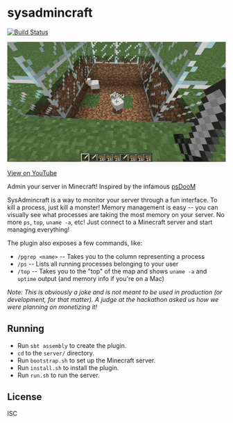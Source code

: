 # sysadmincraft

[![Build Status](https://travis-ci.org/simplyianm/sysadmincraft.svg)](https://travis-ci.org/simplyianm/sysadmincraft)

![kill](/images/kill.gif)

[View on YouTube][youtube]

Admin your server in Minecraft! Inspired by the infamous [psDooM][psdoom]

SysAdmincraft is a way to monitor your server through a fun interface. To kill a process, just kill a monster! Memory management is easy -- you can visually see what processes are taking the most memory on your server. No more `ps`, `top`, `uname -a`, etc! Just connect to a Minecraft server and start managing everything!

The plugin also exposes a few commands, like:

* `/pgrep <name>` -- Takes you to the column representing a process
* `/ps` -- Lists all running processes belonging to your user
* `/top` -- Takes you to the "top" of the map and shows `uname -a` and `uptime` output (and memory info if you're on a Mac)

*Note: This is obviously a joke and is not meant to be used in production (or development, for that matter). A judge at the hackathon asked us how we were planning on monetizing it!*

## Running

* Run `sbt assembly` to create the plugin.
* `cd` to the `server/` directory.
* Run `bootstrap.sh` to set up the Minecraft server.
* Run `install.sh` to install the plugin.
* Run `run.sh` to run the server.

## License

ISC

[psdoom]: http://psdoom.sourceforge.net/
[youtube]: https://youtu.be/rD9yJ9MHWzo
